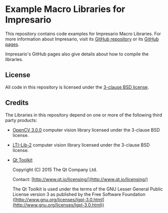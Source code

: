 # Example Macro Libraries for Impresario

This repository contains code examples for Impresario Macro Libraries. 
For more information about Impresario, visit its [GitHub repository](https://github.com/llibuda/impresario) 
or its [GitHub pages](http://llibuda.github.io/impresario/web/index.html).

Impresario's GitHub pages also give details about how to compile the libraries.

## License
All code in this repository is licensed under the
[3-clause BSD license](https://github.com/llibuda/impresario-macros/LICENSE.BSD).

## Credits
The Libraries in this repository depend on one or more of the following third party products:
* [OpenCV 3.0.0](http://opencv.org/) computer vision library licensed under the 3-clause BSD license.
* [LTI-Lib-2](http://www.ie.itcr.ac.cr/palvarado/ltilib-2/homepage/) computer vision library licensed
  under the 3-clause BSD license.
* [Qt Toolkit](http://www.qt.io/)

  Copyright (C) 2015 The Qt Company Ltd.

  Contact: [http://www.qt.io/licensing/](http://www.qt.io/licensing/)

  The Qt Toolkit is used under the terms of the GNU Lesser General Public
  License version 3 as published by the Free Software Foundation
  ([http://www.gnu.org/licenses/lgpl-3.0.html](http://www.gnu.org/licenses/lgpl-3.0.html))
